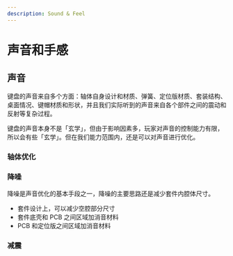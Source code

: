 ```yaml
---
description: Sound & Feel
---
```


# 声音和手感

## 声音

键盘的声音来自多个方面：轴体自身设计和材质、弹簧、定位版材质、套装结构、桌面情况、键帽材质和形状，并且我们实际听到的声音来自各个部件之间的震动和反射等复杂过程。

键盘的声音本身不是「玄学」，但由于影响因素多，玩家对声音的控制能力有限，所以会有些「玄学」。但在我们能力范围内，还是可以对声音进行优化。

### 轴体优化

### 降噪

降噪是声音优化的基本手段之一，降噪的主要思路还是减少套件内腔体尺寸。

* 套件设计上，可以减少空腔部分尺寸
* 套件底壳和 PCB 之间区域加消音材料
* PCB 和定位版之间区域加消音材料

### 减震

